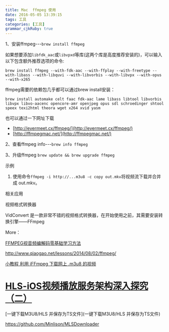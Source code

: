 ```yaml
---
title: Mac  ffmpeg 使用
date: 2016-05-05 13:39:15
tags: 工具
categories: [工具]
grammar_cjkRuby: true
---
```


1、安装ffmpeg---`brew install ffmpeg`

如果想要添加`libfdk_aac`或`libvpxd`等库(这两个库是高度推荐安装的)，可以输入以下包含额外推荐选项的命令:

```shell
brew install ffmpeg --with-fdk-aac --with-ffplay --with-freetype --with-libass --with-libquvi --with-libvorbis --with-libvpx --with-opus --with-x265
```

ffmpeg需要的依赖包几乎都可以通过brew install安装：

```shell
brew install automake celt faac fdk-aac lame libass libtool libvorbis libvpx libvo-aacenc opencore-amr openjpeg opus sdl schroedinger shtool speex texi2html theora wget x264 xvid yasm
```

也可以通过一下网址下载

- [http://evermeet.cx/ffmpeg/](http://evermeet.cx/ffmpeg/)
- [http://ffmpegmac.net/](http://ffmpegmac.net/)

2、查看ffmpeg info---`brew info ffmpeg`

3、升级ffmpeg   `brew update && brew upgrade ffmpeg`





示例

1. 使用命令`ffmpeg -i http://...m3u8 -c copy out.mkv`将视频流下载并合并成 out.mkv。



相关应用

视频格式转换器 

VidConvert 是一款非常不错的视频格式转换器，在开始使用之前，其需要安装转换引擎——FFmpeg

More：

[FFMPEG视音频编解码零基础学习方法](http://blog.csdn.net/leixiaohua1020/article/details/15811977)

http://www.qiaogao.net/lessons/2014/08/02/ffmpeg/

[小教程 利用 iFFmpeg 下载网上 .m3u8 的视频](http://www.macx.cn/thread-2118809-1-1.html)

# [HLS-iOS视频播放服务架构深入探究（二）](http://yangchao0033.github.io/blog/2016/02/14/hls-2/)

[一键下载M3U8/HLS 并保存为TS文件](一键下载M3U8/HLS 并保存为TS文件)

https://github.com/Minlison/MLSDownloader
